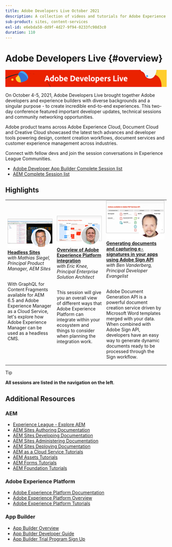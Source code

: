 ```yaml
---
title: Adobe Developers Live October 2021
description: A collection of videos and tutorials for Adobe Experience Manager Sites delivered as part of Adobe Developers Live event.
sub-product: sites, content-services
exl-id: e6ebda58-dd9f-4d27-9f94-0233fc98d3c0
duration: 110
---
```

# Adobe Developers Live {#overview}

<img alt="Adobe Developers Live" src="/help/adobe-developers-live/assets/adl.png" />

On October 4-5, 2021, Adobe Developers Live brought together Adobe developers and experience builders with diverse backgrounds and a singular purpose - to create incredible end-to-end experiences. This two-day conference featured important developer updates, technical sessions and community networking opportunities.

Adobe product teams across Adobe Experience Cloud, Document Cloud and Creative Cloud showcased the latest tech advances and developer tools powering design, content creation workflows, document services and customer experience management across industries.

Connect with fellow devs and join the session conversations in Experience League Communities.
* [Adobe Developer App Builder Complete Session list](https://experienceleaguecommunities.adobe.com/t5/project-firefly-discussions/adobe-developers-live-october-2021-project-firefly-s-complete/td-p/425779)
* [AEM Complete Session list](https://experienceleaguecommunities.adobe.com/t5/adobe-experience-manager/adobe-developers-live-october-2021-complete-session-list/m-p/423041#M120517)

## Highlights

<table>
  <tr>
   <td>
      <a href="headless.md">
      <img alt="Headless Sites" src="/help/adobe-developers-live/assets/mathias.png"/>
      </a>
      <div>
         <a href="headless.md"><strong>Headless Sites</strong></a>         
         <br/><em>with Mathias Siegel, Principal Product Manager, AEM Sites</em>
      </div>
      <p>
        <br/>
         With GraphQL for Content Fragments available for AEM 6.5 and Adobe Experience Manager as a Cloud Service, let's explore how Adobe Experience Manager can be used as a headless CMS.
      </p>
     </td>   
     <td>
      <a href="aep-integration.md">
      <img alt="Overview of Adobe Experience Platform integration" src="/help/adobe-developers-live/assets/eric.png"/>
      </a>
      <div>
         <a href="aep-integration.md"><strong>Overview of Adobe Experience Platform integration</strong></a>
         <br/><em>with Eric Knee, Principal Enterprise Solution Architect</em>
      </div>
      <p>
        <br/>
         This session will give you an overall view of different ways that Adobe Experience Platform can integrate within your ecosystem and things to consider when planning the integration work.
      </p>
   </td>
   </td>
     <td>
      <a href="pdf-services-api.md">
      <img alt="Generating documents and capturing e-signatures in your apps using Adobe Sign API" src="/help/adobe-developers-live/assets/ben.png"/>
      </a>
      <div>
         <a href="pdf-services-api.md"><strong>Generating documents and capturing e-signatures in your apps using Adobe Sign API</strong></a>
         <br/><em>with Ben Vanderberg, Principal Developer Evangelist</em>
      </div>
      <p>
        <br/>
         Adobe Document Generation API is a powerful document creation service driven by Microsoft Word templates merged with your data. When combined with Adobe Sign API, developers have an easy way to generate dynamic documents ready to be processed through the Sign workflow.
      </p>
   </td> 
  </tr>
</table>

>[!TIP]
>
>**All sessions are listed in the navigation on the left**.

## Additional Resources

### AEM

* [Experience League - Explore AEM](https://experienceleague.adobe.com/#recommended/solutions/experience-manager)
* [AEM Sites Authoring Documentation](https://experienceleague.adobe.com/docs/experience-manager-65/authoring/home.html)
* [AEM Sites Developing Documentation](https://experienceleague.adobe.com/docs/experience-manager-65/developing/home.html)
* [AEM Sites Administering Documentation](https://experienceleague.adobe.com/docs/experience-manager-65/administering/home.html)
* [AEM Sites Deploying Documentation](https://experienceleague.adobe.com/docs/experience-manager-65/deploying/home.html)
* [AEM as a Cloud Service Tutorials](https://experienceleague.adobe.com/docs/experience-manager-learn/cloud-service/overview.html)
* [AEM Assets Tutorials](https://experienceleague.adobe.com/docs/experience-manager-learn/assets/overview.html)
* [AEM Forms Tutorials](https://experienceleague.adobe.com/docs/experience-manager-learn/forms/overview.html)
* [AEM Foundation Tutorials](https://experienceleague.adobe.com/docs/experience-manager-learn/foundation/overview.html)

### Adobe Experience Platform

* [Adobe Experience Platform Documentation](https://experienceleague.adobe.com/docs/experience-platform.html)
* [Adobe Experience Platform Overview](https://experienceleague.adobe.com/docs/experience-platform/landing/home.html)
* [Adobe Experience Platform Tutorials](https://experienceleague.adobe.com/docs/platform-learn/tutorials/overview.html?lang=en)

### App Builder

* [App Builder Overview](https://adobe.ly/aem-appbuilder)
* [App Builder Developer Guide](https://adobe.ly/appbuilder)
* [App Builder Trial Program Sign Up](https://adobe.ly/appbuilder-trial)
